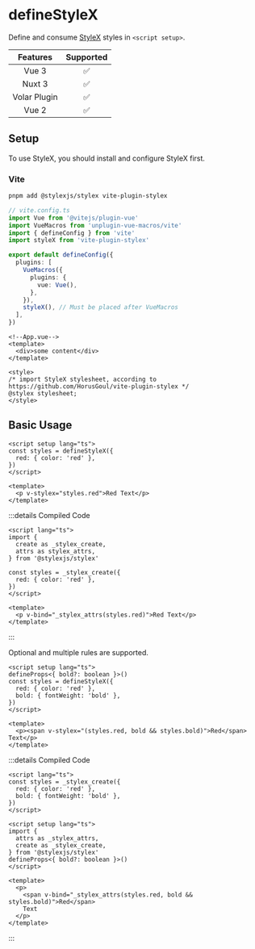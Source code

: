 # defineStyleX <PackageVersion name="@vue-macros/define-stylex" />

<StabilityLevel level="experimental" />

Define and consume [StyleX](https://stylexjs.com/) styles in `<script setup>`.

|   Features   |     Supported      |
| :----------: | :----------------: |
|    Vue 3     | :white_check_mark: |
|    Nuxt 3    | :white_check_mark: |
| Volar Plugin | :white_check_mark: |
|    Vue 2     | :white_check_mark: |

## Setup

To use StyleX, you should install and configure StyleX first.

### Vite

```sh
pnpm add @stylexjs/stylex vite-plugin-stylex
```

```ts {4,13}
// vite.config.ts
import Vue from '@vitejs/plugin-vue'
import VueMacros from 'unplugin-vue-macros/vite'
import { defineConfig } from 'vite'
import styleX from 'vite-plugin-stylex'

export default defineConfig({
  plugins: [
    VueMacros({
      plugins: {
        vue: Vue(),
      },
    }),
    styleX(), // Must be placed after VueMacros
  ],
})
```

```vue twoslash {9-10}
<!--App.vue-->
<template>
  <div>some content</div>
</template>

<style>
/* import StyleX stylesheet, according to https://github.com/HorusGoul/vite-plugin-stylex */
@stylex stylesheet;
</style>
```

## Basic Usage

```vue twoslash
<script setup lang="ts">
const styles = defineStyleX({
  red: { color: 'red' },
})
</script>

<template>
  <p v-stylex="styles.red">Red Text</p>
</template>
```

:::details Compiled Code

```vue twoslash
<script lang="ts">
import {
  create as _stylex_create,
  attrs as stylex_attrs,
} from '@stylexjs/stylex'

const styles = _stylex_create({
  red: { color: 'red' },
})
</script>

<template>
  <p v-bind="_stylex_attrs(styles.red)">Red Text</p>
</template>
```

:::

Optional and multiple rules are supported.

```vue twoslash
<script setup lang="ts">
defineProps<{ bold?: boolean }>()
const styles = defineStyleX({
  red: { color: 'red' },
  bold: { fontWeight: 'bold' },
})
</script>

<template>
  <p><span v-stylex="(styles.red, bold && styles.bold)">Red</span> Text</p>
</template>
```

:::details Compiled Code

```vue twoslash
<script lang="ts">
const styles = _stylex_create({
  red: { color: 'red' },
  bold: { fontWeight: 'bold' },
})
</script>

<script setup lang="ts">
import {
  attrs as _stylex_attrs,
  create as _stylex_create,
} from '@stylexjs/stylex'
defineProps<{ bold?: boolean }>()
</script>

<template>
  <p>
    <span v-bind="_stylex_attrs(styles.red, bold && styles.bold)">Red</span>
    Text
  </p>
</template>
```

:::
